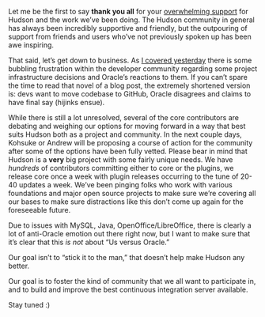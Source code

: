 Let me be the first to say **thank you all** for your [overwhelming support](http://twitter.com/#search?q=http%3A%2F%2Fwww.hudson-labs.org%2Fcontent%2Fwhos-driving-thing%2F) for Hudson and the work we’ve been doing. The Hudson community in general has always been incredibly supportive and friendly, but the outpouring of support from friends and users who’ve not previously spoken up has been awe inspiring.

That said, let’s get down to business. As [I covered yesterday](http://www.hudson-labs.org/content/whos-driving-thing) there is some bubbling frustration within the developer community regarding some project infrastructure decisions and Oracle’s reactions to them. If you can’t spare the time to read that novel of a blog post, the extremely shortened version is: devs want to move codebase to GitHub, Oracle disagrees and claims to have final say (hijinks ensue).

While there is still a lot unresolved, several of the core contributors are debating and weighing our options for moving forward in a way that best suits Hudson both as a project and community. In the next couple days, Kohsuke or Andrew will be proposing a course of action for the community after some of the options have been fully vetted. Please bear in mind that Hudson is a **very** big project with some fairly unique needs. We have _hundreds_ of contributors committing either to core or the plugins, we release core once a week with plugin releases occurring to the tune of 20-40 updates a week. We’ve been pinging folks who work with various foundations and major open source projects to make sure we’re covering all our bases to make sure distractions like this don’t come up again for the foreseeable future.

Due to issues with MySQL, Java, OpenOffice/LibreOffice, there is clearly a lot of anti-Oracle emotion out there right now, but I want to make sure that it’s clear that this _is not_ about “Us versus Oracle.”

Our goal isn’t to “stick it to the man,” that doesn’t help make Hudson any better.

Our goal is to foster the kind of community that we all want to participate in, and to build and improve the best continuous integration server available.

Stay tuned :)
